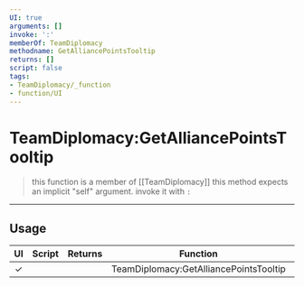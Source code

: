 ```yaml
---
UI: true
arguments: []
invoke: ':'
memberOf: TeamDiplomacy
methodname: GetAlliancePointsTooltip
returns: []
script: false
tags:
- TeamDiplomacy/_function
- function/UI
---
```

# TeamDiplomacy:GetAlliancePointsTooltip
> this function is a member of [[TeamDiplomacy]]
> this method expects an implicit "self" argument. invoke it with `:`
-----
## Usage
|  UI | Script | Returns | Function | Arguments |
|:---:|:------:|-------:|:--------:|:---------|
|✓| ||TeamDiplomacy:GetAlliancePointsTooltip||
